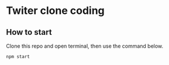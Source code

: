 # Twiter clone coding
## How to start
Clone this repo and open terminal, then use the command below.
```
npm start
```
